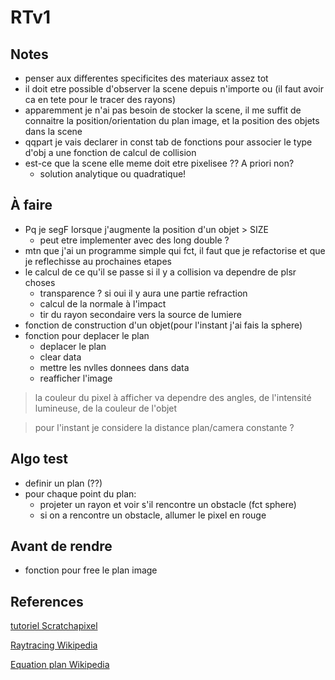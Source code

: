 RTv1
====

Notes
-----
- penser aux differentes specificites des materiaux assez tot
- il doit etre possible d'observer la scene depuis n'importe ou
	(il faut avoir ca en tete pour le tracer des rayons)
- apparemment je n'ai pas besoin de stocker la scene, il me suffit de connaitre
	la position/orientation du plan image, et la position des objets dans la scene
- qqpart je vais declarer in const tab de fonctions pour associer le type d'obj a une
	fonction de calcul de collision
- est-ce que la scene elle meme doit etre pixelisee ?? A priori non?
	- solution analytique ou quadratique!

À faire
-------
- Pq je segF lorsque j'augmente la position d'un objet > SIZE
	- peut etre implementer avec des long double ?
- mtn que j'ai un programme simple qui fct, il faut que je refactorise et que je reflechisse au prochaines etapes
- le calcul de ce qu'il se passe si il y a collision va dependre de plsr choses
	- transparence ? si oui il y aura une partie refraction
	- calcul de la normale à l'impact
	- tir du rayon secondaire vers la source de lumiere
- fonction de construction d'un objet(pour l'instant j'ai fais la sphere)
- fonction pour deplacer le plan
	- deplacer le plan
	- clear data
	- mettre les nvlles donnees dans data
	- reafficher l'image

> la couleur du pixel à afficher va dependre des angles, de l'intensité lumineuse,
> de la couleur de l'objet

> pour l'instant je considere la distance plan/camera constante ?


Algo test
---------
- definir un plan (??)
- pour chaque point du plan:
	- projeter un rayon et voir s'il rencontre un obstacle (fct sphere)
	- si on a rencontre un obstacle, allumer le pixel en rouge

Avant de rendre
---------------
- fonction pour free le plan image

References
----------
[tutoriel Scratchapixel](http://www.scratchapixel.com/lessons/3d-basic-rendering/introduction-to-ray-tracing/ray-tracing-practical-example)

[Raytracing Wikipedia](https://en.wikipedia.org/wiki/Ray_tracing_(graphics))

[Equation plan Wikipedia](https://fr.wikipedia.org/wiki/Plan_(math%C3%A9matiques)#D.C3.A9finition_par_un_vecteur_normal_et_un_point)
